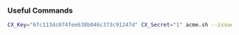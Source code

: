 ### Useful Commands

```bash
CX_Key="6fc113dc074fee638b046c373c91247d" CX_Secret="1" acme.sh --issue --ecc -d phus.lu -d www.phus.lu -d ipv6.phus.lu -d arm.phus.lu -d test.phus.lu --dns dns_cx --force --log
```
